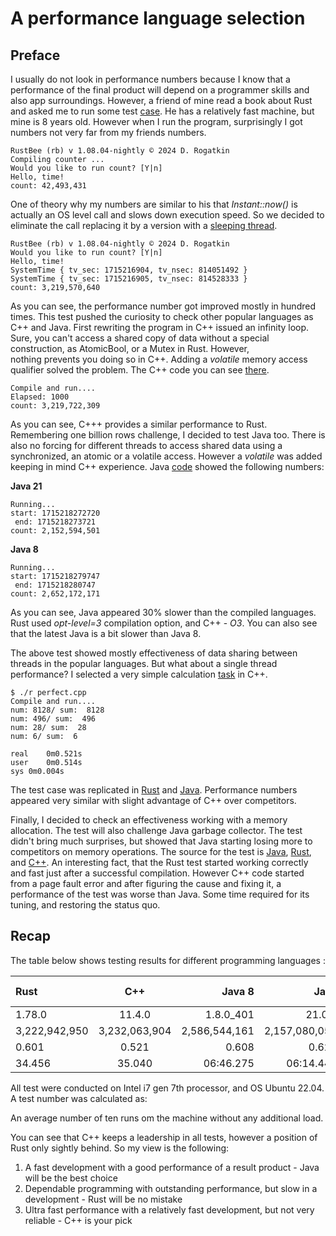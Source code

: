 # A performance language selection

## Preface

I usually do not look in performance numbers because I know that a performance of the final product will depend on a programmer skills and also app surroundings.
However, a friend of mine read a book about Rust and asked me to run some test [case](https://github.com/drogatkin/loops_counter/blob/master/rust/counter.rs). He has 
a relatively fast machine, but mine is 8 years old. However when I run the program, surprisingly I got numbers not very far from my friends numbers.

```console
RustBee (rb) v 1.08.04-nightly © 2024 D. Rogatkin
Compiling counter ...
Would you like to run count? [Y|n]  
Hello, time!
count: 42,493,431
```

One of theory why my numbers are similar to his that *Instant::now()* is actually an OS level call and slows down execution speed. So we decided to eliminate 
the call replacing it by a version with a [sleeping thread](https://github.com/drogatkin/loops_counter/blob/master/rust/counter3.rs).

```console
RustBee (rb) v 1.08.04-nightly © 2024 D. Rogatkin
Would you like to run count? [Y|n]  
Hello, time!
SystemTime { tv_sec: 1715216904, tv_nsec: 814051492 }
SystemTime { tv_sec: 1715216905, tv_nsec: 814528333 }
count: 3,219,570,640
```

As you can see, the performance number got improved mostly in hundred times. This test pushed the curiosity to check other popular languages as C++ and Java.
First rewriting the program in C++ issued an infinity loop. Sure, you can't access a shared copy of data without a special construction, as AtomicBool, or a Mutex in Rust. However,  
nothing prevents you doing so in C++. Adding a *volatile* memory access qualifier solved the problem. The C++ code you can see [there](https://github.com/drogatkin/loops_counter/blob/master/C%2B%2B/counter4.cpp).

```console
Compile and run....
Elapsed: 1000
count: 3,219,722,309
```

As you can see, C+++ provides a similar performance to Rust. 
Remembering one billion rows challenge, I decided to test Java too. There is also no forcing for different threads to access shared data using a synchronized, an atomic or a volatile access. However a
*volatile* was added keeping in mind  C++ experience. Java [code](https://github.com/drogatkin/loops_counter/blob/master/java/code/Counter.java) showed the following numbers:

**Java 21**

```console
Running...
start: 1715218272720
 end: 1715218273721
count: 2,152,594,501
```

**Java 8**

```console
Running...
start: 1715218279747
 end: 1715218280747
count: 2,652,172,171
```

As you can see, Java appeared 30% slower than the compiled languages. Rust used *opt-level=3* compilation option, and C++ - *O3*.
You can also see that the latest Java is a bit slower than Java 8.

The above test showed mostly effectiveness of data sharing between threads in the popular languages. But what about a single thread performance? 
I selected a very simple calculation [task](https://github.com/drogatkin/loops_counter/blob/master/C%2B%2B/perfect.cpp) in C++.

```console
$ ./r perfect.cpp
Compile and run....
num: 8128/ sum:  8128
num: 496/ sum:  496
num: 28/ sum:  28
num: 6/ sum:  6

real	0m0.521s
user	0m0.514s
sys	0m0.004s
```


The test case was replicated in [Rust](https://github.com/drogatkin/loops_counter/blob/master/rust/perfect.rs) and [Java]( https://github.com/drogatkin/loops_counter/blob/master/java/code/Perfect.java).
Performance numbers appeared very similar with slight advantage of C++ over competitors.



Finally, I decided to check an effectiveness working with a memory allocation. The test will also challenge Java garbage collector. The test didn't bring
much surprises, but showed that Java starting losing more to competitors on memory operations. The source for the test is [Java](https://github.com/drogatkin/loops_counter/blob/master/java/code/StrTest.java),
 [Rust](https://github.com/drogatkin/loops_counter/blob/master/rust/str_test.rs), and [C++](https://github.com/drogatkin/loops_counter/blob/master/C%2B%2B/str_test.cpp). An interesting fact, that the Rust test started working 
correctly and fast just after a successful compilation. However C++ code started from a page fault error and after figuring the cause and fixing it, a performance of the test was worse than Java. Some
time required for its tuning, and restoring the status quo.

## Recap

The table below shows testing results for different programming languages :

| Rust | C++ | Java 8 | Java | Test # | In |
| :---------- | :------: | ----: | -------: | :----: |  :-------- |
| 1.78.0 | 11.4.0 | 1.8.0_401 | 21.0.3 |  |   |
| 3,222,942,950 | 3,232,063,904 | 2,586,544,161 | 2,157,080,054 | 1 | times |
| 0.601 | 0.521 | 0.608 | 0.620 | 2 | sec |
| 34.456 |  35.040 |  06:46.275 |   06:14.441 |  3 |  min:sec.ms |

All test were conducted on Intel i7 gen 7th processor, and OS Ubuntu 22.04. A test number was calculated as:

An average number of ten runs om the machine without any additional load. 

You can see that C++ keeps a leadership in all tests, however a position of Rust only sightly behind. So my view is the following:

1. A fast development with a good performance of a result product - Java will be the best choice
2. Dependable programming with outstanding performance, but slow in a development - Rust will be no mistake
3. Ultra fast performance with a relatively fast development, but not very reliable - C++ is your pick



